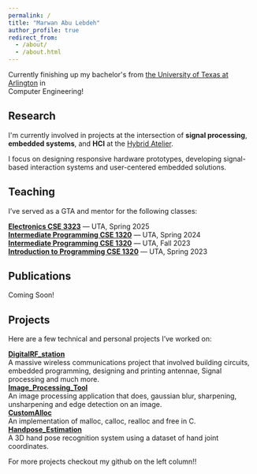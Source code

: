 ```yaml
---
permalink: /
title: "Marwan Abu Lebdeh"
author_profile: true
redirect_from: 
  - /about/
  - /about.html
---
```


Currently finishing up my bachelor's from [the University of Texas at Arlington](https://www.uta.edu) in<br>Computer Engineering!

## Research

I'm currently involved in projects at the intersection of **signal processing**, **embedded systems**, and **HCI** at the [Hybrid Atelier](https://hybridatelier.uta.edu).

I focus on designing responsive hardware prototypes, developing signal-based interaction systems and user-centered embedded solutions.

## Teaching

I’ve served as a GTA and mentor for the following classes:

[**Electronics CSE 3323**](https://catalog.uta.edu/search/?P=CSE%203323) — UTA, Spring 2025<br>
[**Intermediate Programming CSE 1320**](https://catalog.uta.edu/search/?P=CSE%201320) — UTA, Spring 2024<br>
[**Intermediate Programming CSE 1320**](https://catalog.uta.edu/search/?P=CSE%201320) — UTA, Fall 2023<br>
[**Introduction to Programming CSE 1320**](https://catalog.uta.edu/search/?P=CSE%201310) — UTA, Spring 2023<br>

## Publications

Coming Soon!

## Projects

Here are a few technical and personal projects I’ve worked on:

[**DigitalRF_station**](https://github.com/marwanthestudent/DigitalRF_Station)<br>
  A massive wireless communications project that involved building circuits, embedded programming, designing and printing antennae, Signal processing and much more.<br>
[**Image_Processing_Tool**](https://github.com/marwanthestudent/Image_processing_tool)<br>
  An image processing application that does, gaussian blur, sharpening, unsharpening and edge detection on an image.<br>
[**CustomAlloc**](https://github.com/marwanthestudent/CustomAlloc)<br>
  An implementation of malloc, calloc, realloc and free in C.<br>
[**Handpose_Estimation**](https://github.com/marwanthestudent/Handpose_Estimation)<br>
  A 3D hand pose recognition system using a dataset of hand joint coordinates.<br>

For more projects checkout my github on the left column!!
